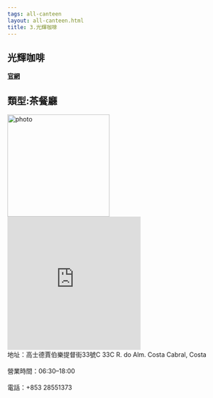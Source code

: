 ```yaml
---
tags: all-canteen
layout: all-canteen.html
title: 3.光輝咖啡
---
```



<h2>光輝咖啡</h2>
<a href='https://zh-tw.facebook.com/pages/%E5%85%89%E8%BC%9D%E5%92%96%E5%95%A1/159967070726097'><b>官網</b></a>
<h2>類型:茶餐廳</h2>

<img src="https://user-images.githubusercontent.com/70761288/109815864-158f7480-7c6b-11eb-97a8-b531eba03ddd.jpg" alt="photo" width="230" height="230">
<iframe src="https://www.google.com/maps/embed?pb=!1m14!1m8!1m3!1d14776.008504244775!2d113.548387!3d22.2020255!3m2!1i1024!2i768!4f13.1!3m3!1m2!1s0x0%3A0xbb1ca8825ca52177!2z5YWJ6Lyd5ZKW5ZWh!5e0!3m2!1szh-TW!2s!4v1614779780746!5m2!1szh-TW!2s" width="300" height="300" style="border:0;" allowfullscreen="" loading="lazy"></iframe>
<br>地址：高士德賈伯樂提督街33號C 33C R. do Alm. Costa Cabral, Costa</br>
<br>營業時間：06:30–18:00 </br>
<br>電話：+853 28551373</br>

